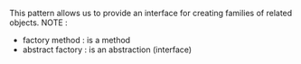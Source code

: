 This pattern allows us to provide an interface for creating families of related objects.
NOTE :

- factory method : is a method
- abstract factory : is an abstraction (interface)
